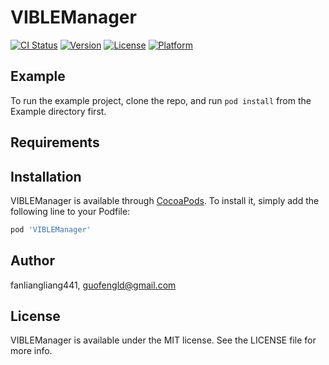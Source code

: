# VIBLEManager

[![CI Status](https://img.shields.io/travis/fanliangliang441/VIBLEManager.svg?style=flat)](https://travis-ci.org/fanliangliang441/VIBLEManager)
[![Version](https://img.shields.io/cocoapods/v/VIBLEManager.svg?style=flat)](https://cocoapods.org/pods/VIBLEManager)
[![License](https://img.shields.io/cocoapods/l/VIBLEManager.svg?style=flat)](https://cocoapods.org/pods/VIBLEManager)
[![Platform](https://img.shields.io/cocoapods/p/VIBLEManager.svg?style=flat)](https://cocoapods.org/pods/VIBLEManager)

## Example

To run the example project, clone the repo, and run `pod install` from the Example directory first.

## Requirements

## Installation

VIBLEManager is available through [CocoaPods](https://cocoapods.org). To install
it, simply add the following line to your Podfile:

```ruby
pod 'VIBLEManager'
```

## Author

fanliangliang441, guofengld@gmail.com

## License

VIBLEManager is available under the MIT license. See the LICENSE file for more info.
